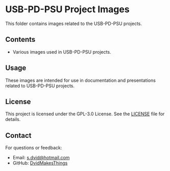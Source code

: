 # USB-PD-PSU Project Images

This folder contains images related to the USB-PD-PSU projects.

## Contents

- Various images used in USB-PD-PSU projects.

## Usage

These images are intended for use in documentation and presentations related to USB-PD-PSU projects.

## License
This project is licensed under the GPL-3.0 License. See the [LICENSE](LICENSE) file for details.

## Contact
For questions or feedback:
- Email: [s.dvid@hotmail.com](mailto:s.dvid@hotmail.com)
- GitHub: [DvidMakesThings](https://github.com/DvidMakesThings)
